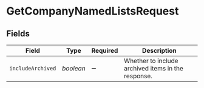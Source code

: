 # GetCompanyNamedListsRequest


## Fields

| Field                                              | Type                                               | Required                                           | Description                                        |
| -------------------------------------------------- | -------------------------------------------------- | -------------------------------------------------- | -------------------------------------------------- |
| `includeArchived`                                  | *boolean*                                          | :heavy_minus_sign:                                 | Whether to include archived items in the response. |